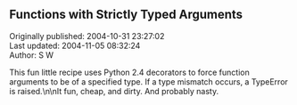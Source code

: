 ## Functions with Strictly Typed Arguments  
Originally published: 2004-10-31 23:27:02  
Last updated: 2004-11-05 08:32:24  
Author: S W  
  
This fun little recipe uses Python 2.4 decorators to force function arguments to be of a specified type. If a type mismatch occurs, a TypeError is raised.\n\nIt fun, cheap, and dirty. And probably nasty.